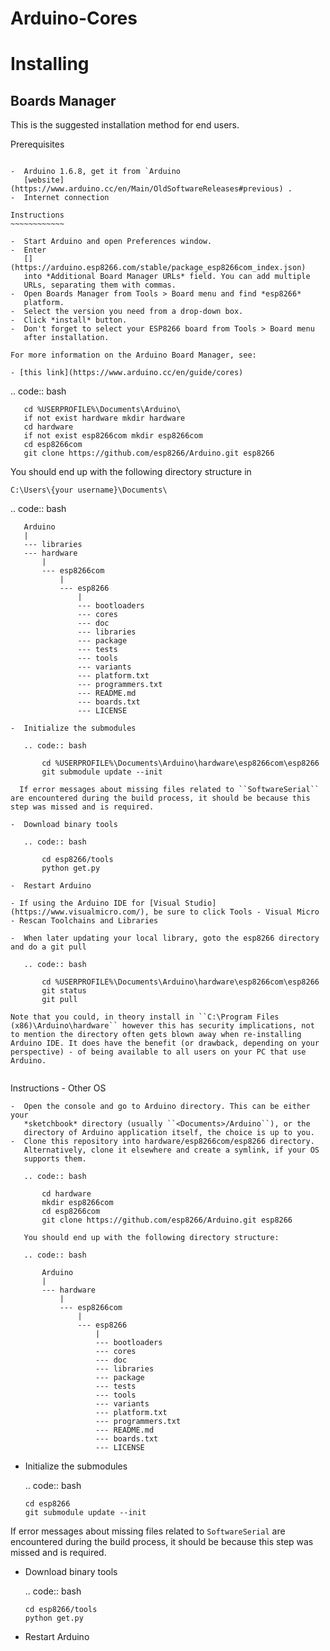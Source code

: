 # Arduino-Cores
Installing
==========

Boards Manager
--------------

This is the suggested installation method for end users.

Prerequisites
~~~~~~~~~~~~~

-  Arduino 1.6.8, get it from `Arduino
   [website](https://www.arduino.cc/en/Main/OldSoftwareReleases#previous) .
-  Internet connection

Instructions
~~~~~~~~~~~~

-  Start Arduino and open Preferences window.
-  Enter
   [](https://arduino.esp8266.com/stable/package_esp8266com_index.json)
   into *Additional Board Manager URLs* field. You can add multiple
   URLs, separating them with commas.
-  Open Boards Manager from Tools > Board menu and find *esp8266*
   platform.
-  Select the version you need from a drop-down box.
-  Click *install* button.
-  Don't forget to select your ESP8266 board from Tools > Board menu
   after installation.

For more information on the Arduino Board Manager, see:

- [this link](https://www.arduino.cc/en/guide/cores)

~~~~~~~~~~~~~~~~~~~~~~~

   .. code:: bash
      
       cd %USERPROFILE%\Documents\Arduino\
       if not exist hardware mkdir hardware
       cd hardware
       if not exist esp8266com mkdir esp8266com
       cd esp8266com
       git clone https://github.com/esp8266/Arduino.git esp8266

   You should end up with the following directory structure in
   
   ``C:\Users\{your username}\Documents\``

   .. code:: bash

       Arduino
       |
       --- libraries
       --- hardware
           |
           --- esp8266com
               |
               --- esp8266
                   |
                   --- bootloaders
                   --- cores
                   --- doc
                   --- libraries
                   --- package
                   --- tests
                   --- tools
                   --- variants
                   --- platform.txt
                   --- programmers.txt
                   --- README.md
                   --- boards.txt
                   --- LICENSE
~~~~~~~~~~~~~~~~~~~~~~~
-  Initialize the submodules

   .. code:: bash

       cd %USERPROFILE%\Documents\Arduino\hardware\esp8266com\esp8266
       git submodule update --init   
  
  If error messages about missing files related to ``SoftwareSerial`` are encountered during the build process, it should be because this step was missed and is required.
  
-  Download binary tools

   .. code:: bash

       cd esp8266/tools
       python get.py

-  Restart Arduino

- If using the Arduino IDE for [Visual Studio](https://www.visualmicro.com/), be sure to click Tools - Visual Micro - Rescan Toolchains and Libraries 

-  When later updating your local library, goto the esp8266 directory and do a git pull

   .. code:: bash

       cd %USERPROFILE%\Documents\Arduino\hardware\esp8266com\esp8266
       git status
       git pull

Note that you could, in theory install in ``C:\Program Files (x86)\Arduino\hardware`` however this has security implications, not to mention the directory often gets blown away when re-installing Arduino IDE. It does have the benefit (or drawback, depending on your perspective) - of being available to all users on your PC that use Arduino.


~~~~~~~~~~~~~~~~~~~~~~~

Instructions - Other OS
~~~~~~~~~~~~~~~~~~~~~~~
-  Open the console and go to Arduino directory. This can be either your
   *sketchbook* directory (usually ``<Documents>/Arduino``), or the
   directory of Arduino application itself, the choice is up to you.
-  Clone this repository into hardware/esp8266com/esp8266 directory.
   Alternatively, clone it elsewhere and create a symlink, if your OS
   supports them.

   .. code:: bash

       cd hardware
       mkdir esp8266com
       cd esp8266com
       git clone https://github.com/esp8266/Arduino.git esp8266

   You should end up with the following directory structure:

   .. code:: bash

       Arduino
       |
       --- hardware
           |
           --- esp8266com
               |
               --- esp8266
                   |
                   --- bootloaders
                   --- cores
                   --- doc
                   --- libraries
                   --- package
                   --- tests
                   --- tools
                   --- variants
                   --- platform.txt
                   --- programmers.txt
                   --- README.md
                   --- boards.txt
                   --- LICENSE
~~~~~~~~~~~~~~~~~~~~~~~
-  Initialize the submodules

   .. code:: bash

       cd esp8266
       git submodule update --init   
  
  If error messages about missing files related to ``SoftwareSerial`` are encountered during the build process, it should be because this step was missed and is required.

-  Download binary tools

   .. code:: bash

       cd esp8266/tools
       python get.py

-  Restart Arduino

    
